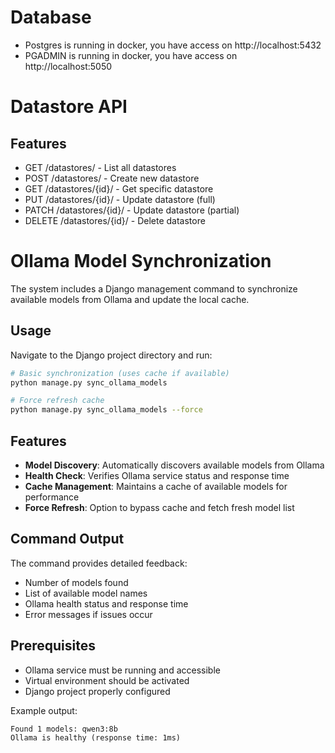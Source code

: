 # Database
- Postgres is running in docker, you have access on http://localhost:5432
- PGADMIN is running in docker, you have access on http://localhost:5050

# Datastore API
## Features
- GET /datastores/ - List all datastores
- POST /datastores/ - Create new datastore
- GET /datastores/{id}/ - Get specific datastore
- PUT /datastores/{id}/ - Update datastore (full)
- PATCH /datastores/{id}/ - Update datastore (partial)
- DELETE /datastores/{id}/ - Delete datastore

# Ollama Model Synchronization

The system includes a Django management command to synchronize available models from Ollama and update the local cache.

## Usage

Navigate to the Django project directory and run:

```bash
# Basic synchronization (uses cache if available)
python manage.py sync_ollama_models

# Force refresh cache
python manage.py sync_ollama_models --force
```

## Features

- **Model Discovery**: Automatically discovers available models from Ollama
- **Health Check**: Verifies Ollama service status and response time
- **Cache Management**: Maintains a cache of available models for performance
- **Force Refresh**: Option to bypass cache and fetch fresh model list

## Command Output

The command provides detailed feedback:
- Number of models found
- List of available model names
- Ollama health status and response time
- Error messages if issues occur

## Prerequisites

- Ollama service must be running and accessible
- Virtual environment should be activated
- Django project properly configured

Example output:
```
Found 1 models: qwen3:8b
Ollama is healthy (response time: 1ms)
```

